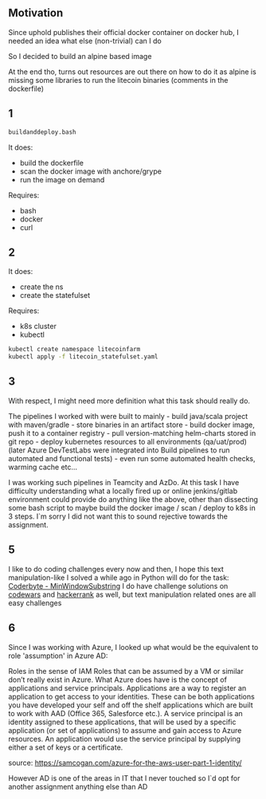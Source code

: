 ## Motivation 
Since uphold publishes their official docker container on docker hub, I needed an idea what else (non-trivial) can I do

So I decided to build an alpine based image 

At the end tho, turns out resources are out there on how to do it as alpine is missing some libraries to run the litecoin binaries (comments in the dockerfile) 

## 1

```bash
buildanddeploy.bash
```

It does: 
 - build the dockerfile
 - scan the docker image with anchore/grype
 - run the image on demand

Requires:
 - bash
 - docker
 - curl

## 2

It does: 
 - create the ns
 - create the statefulset

Requires:
 - k8s cluster
 - kubectl

```bash
kubectl create namespace litecoinfarm
kubectl apply -f litecoin_statefulset.yaml
```

## 3
With respect, I might need more definition what this task should really do.

The pipelines I worked with were built to mainly
	- build java/scala project with maven/gradle
	- store binaries in an artifact store
	- build docker image, push it to a container registry
	- pull version-matching helm-charts stored in git repo
	- deploy kubernetes resources to all environments (qa/uat/prod) (later Azure DevTestLabs were integrated into Build pipelines to run automated and functional tests)
	- even run some automated health checks, warming cache etc...

I was working such pipelines in Teamcity and AzDo. At this task I have difficulty understanding what 
a locally fired up or online jenkins/gitlab environment could provide do anything like the above, other
than dissecting some bash script to maybe build the docker image / scan / deploy to k8s in 3 steps.
I`m sorry I did not want this to sound rejective towards the assignment.

## 5

I like to do coding challenges every now and then, I hope this text manipulation-like I solved a while ago in Python will do for the task: [Coderbyte - MinWindowSubstring](https://coderbyte.com/results/peettong:Min%20Window%20Substring:Python3)
I do have challenge solutions on [codewars](https://www.codewars.com/users/blacklotus) and [hackerrank](https://www.hackerrank.com/peettong?hr_r=1) as well, but text manipulation related ones are all easy challenges

## 6

Since I was working with Azure, I looked up what would be the equivalent to role 'assumption' in Azure AD:

Roles in the sense of IAM Roles that can be assumed by a VM or similar don’t really exist in Azure. 
What Azure does have is the concept of applications and service principals. 
Applications are a way to register an application to get access to your identities. 
These can be both applications you have developed your self and off the shelf applications which are built to work with AAD (Office 365, Salesforce etc.). 
A service principal is an identity assigned to these applications, that will be used by a specific application (or set of applications) to assume and gain access to Azure resources. 
An application would use the service principal by supplying either a set of keys or a certificate.

source: https://samcogan.com/azure-for-the-aws-user-part-1-identity/

However AD is one of the areas in IT that I never touched so I`d opt for another assignment anything else than AD
